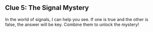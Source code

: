 ## Clue 5: The Signal Mystery

In the world of signals, I can help you see. If one is true and the other is false, the answer will be key. Combine them to unlock the mystery!

<!-- This resembles an OR gate symbol, which could mislead. -->
